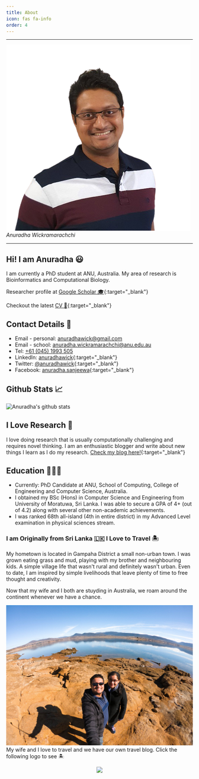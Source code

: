 ```yaml
---
title: About
icon: fas fa-info
order: 4
---
```


<hr/>

![](/assets/images/me-removebg.png)
_Anuradha Wickramarachchi_

<hr/>

## Hi! I am Anuradha 😃

I am currently a PhD student at ANU, Australia. My area of research is Bioinformatics and Computational Biology. 

Researcher profile at [Google Scholar 🎓](https://scholar.google.com.au/citations?user=u-rFXwUAAAAJ&hl=en){:target="_blank"}

Checkout the latest [CV 📄](/assets/files/CV_Anuradha.pdf){:target="_blank"}

## Contact Details 📱 

* Email - personal: [anuradhawick@gmail.com](mailto:anuradhawick@gmail.com) 
* Email - school: [anuradha.wickramarachchi@anu.edu.au](mailto:anuradha.wickramarachchi@anu.edu.au) 
* Tel: [+61 (045) 1993 505](tel:+61451993505)
* LinkedIn: [anuradhawick](https://www.linkedin.com/in/anuradhawick/){:target="_blank"}
* Twitter: [@anuradhawick](https://twitter.com/Anuradhawick){:target="_blank"}
* Facebook: [anuradha.sanjeewa](https://www.facebook.com/anuradha.sanjeewa){:target="_blank"}


## Github Stats 📈 

![Anuradha's github stats](https://github-readme-stats.vercel.app/api?username=anuradhawick&show_icons=true&theme=prussian)

## I Love Research 🔬

I love doing research that is usually computationally challenging and requires novel thinking. I am an enthusiastic blogger and write about new things I learn as I do my research. [Check my blog here!](https://anuradhawick.medium.com){:target="_blank"}

## Education 👨🏽‍🎓

- Currently: PhD Candidate at ANU, School of Computing, College of Engineering and Computer Science, Australia.
- I obtained my BSc (Hons) in Computer Science and Engineering from University of Moratuwa, Sri Lanka. I was able to secure a GPA of 4+ (out of 4.2) along with several other non-academic achievements.
- I was ranked 68th all-island (4th in entire district) in my Advanced Level examination in physical sciences stream.

### I am Originally from Sri Lanka 🇱🇰 I Love to Travel 🏝

My hometown is located in Gampaha District a small non-urban town. I was grown eating grass and mud, playing with my brother and neighbouring kids. A simple village life that wasn't rural and definitely wasn't urban. Even to date, I am inspired by simple livelihoods that leave plenty of time to free thought and creativity. 

Now that my wife and I both are stuyding in Australia, we roam around the continent whenever we have a chance.


![](/assets/files/me_viji.jpg)
My wife and I love to travel and we have our own travel blog. Click the following logo to see 🏝

<a href="https://thearachchistyle.com" target="_blank" style="text-align:center;display:block;"> <img src="https://thearachchistyle.files.wordpress.com/2018/04/logo-1111.png?w=740" style="width: 200px;"/>
</a>
